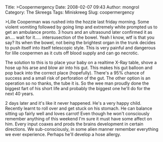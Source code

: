 Title: >Coopermergency
Date: 2008-02-07 09:43
Author: mongrol
Category: The Skreegs
Tags: Miniskreeg
Slug: coopermergency

\>Lille Cooperman was rushed into the hozzie last friday morning. Some
violent vomiting followed by going limp and extremely white prompted us
to get an ambulance pronto. 3 hours and an ultrasound later confirmed it
as an.... wait for it..... intersusection of the bowel. Yeah I know, wtf
is that you say? Its when the bowel, not being the brightest organ in
the trunk decides to push itself into itself telescopic style. This is
very painful and dangerous for lille coopermen as it cuts off blood
supply and can go necrotic.

The solution to this is to place your baby on a realtime X-Ray table,
shove a hose up his arse and blow air into his gut. This makes his gut
balloon and pop back into the correct place (hopefully). There's a 95%
chance of success and a small risk of perforation of the gut. The other
option is an operation so no thanks, the tube it is. So the wee man
proudly done the biggest fart of his short life and probably the biggest
one he'll do for the next 40 years.

2 days later and it's like it never happened. He's a very happy child.
Recently learnt to roll over and get stuck on his stomach. He can
balance sitting up fairly well and loves carrot! Even though he won't
consciously remember anything of this weekend I'm sure it must have some
affect on him. Every input coaxes and prods the brains development in
certain directions. We sub-consciously, in some alien manner remember
everything we ever experience. Perhaps he'll develop a hose allergy.
